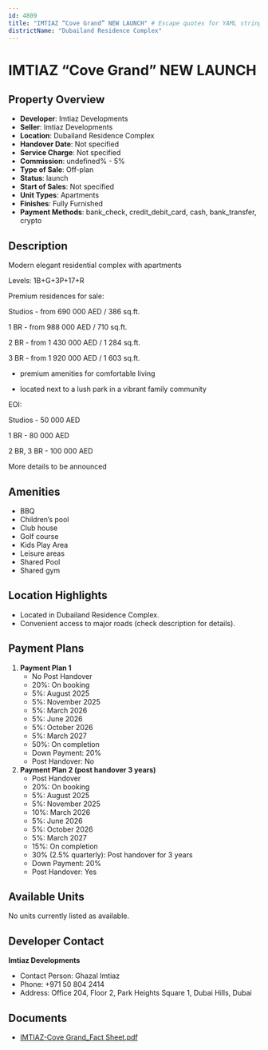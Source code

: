 ```yaml
---
id: 4809
title: "IMTIAZ “Cove Grand” NEW LAUNCH" # Escape quotes for YAML string
districtName: "Dubailand Residence Complex"
---
```


# IMTIAZ “Cove Grand” NEW LAUNCH

## Property Overview
- **Developer**: Imtiaz Developments
- **Seller**: Imtiaz Developments
- **Location**: Dubailand Residence Complex
- **Handover Date**: Not specified
- **Service Charge**: Not specified
- **Commission**: undefined% - 5%
- **Type of Sale**: Off-plan
- **Status**: launch
- **Start of Sales**: Not specified
- **Unit Types**: Apartments
- **Finishes**: Fully Furnished
- **Payment Methods**: bank_check, credit_debit_card, cash, bank_transfer, crypto

## Description
Modern elegant residential complex with apartments

Levels: 1B+G+3P+17+R



Premium residences for sale:



Studios - from 690 000 AED / 386 sq.ft.

1 BR - from 988 000 AED / 710 sq.ft.

2 BR - from 1 430 000 AED / 1 284 sq.ft.

3 BR - from 1 920 000 AED / 1 603 sq.ft.



- premium amenities for comfortable living

- located next to a lush park in a vibrant family community



EOI:

Studios - 50 000 AED

1 BR - 80 000 AED

2 BR, 3 BR - 100 000 AED



More details to be announced

## Amenities
- BBQ
- Children’s pool
- Club house
- Golf course
- Kids Play Area
- Leisure areas
- Shared Pool
- Shared gym

## Location Highlights
- Located in Dubailand Residence Complex.
- Convenient access to major roads (check description for details).

## Payment Plans
1. **Payment Plan 1**
   - No Post Handover
   - 20%: On booking
   - 5%: August 2025
   - 5%: November 2025
   - 5%: March 2026
   - 5%: June 2026
   - 5%: October 2026
   - 5%: March 2027
   - 50%: On completion
   - Down Payment: 20%
   - Post Handover: No
2. **Payment Plan 2 (post handover 3 years)**
   - Post Handover
   - 20%: On booking
   - 5%: August 2025
   - 5%: November 2025
   - 10%: March 2026
   - 5%: June 2026
   - 5%: October 2026
   - 5%: March 2027
   - 15%: On completion
   - 30% (2.5% quarterly): Post handover for 3 years
   - Down Payment: 20%
   - Post Handover: Yes

## Available Units
No units currently listed as available.

## Developer Contact
**Imtiaz Developments**
- Contact Person: Ghazal Imtiaz
- Phone: +971 50 804 2414
- Address: Office 204, Floor 2, Park Heights Square 1, Dubai Hills, Dubai

## Documents
- [IMTIAZ-Cove Grand_Fact Sheet.pdf](https://cdn.geniemap.net/2025/04/12/y3mp6UMtYbzF6Pv6MubFMP2SHPoX1XAmEZwgEnRi.pdf)
